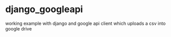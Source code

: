 django_googleapi
================

working example with django and google api client which uploads a csv into google drive
